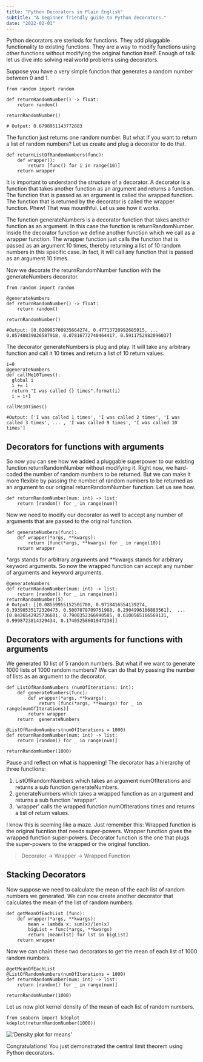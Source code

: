 ```yaml
---
title: "Python Decorators in Plain English"
subtitle: "A beginner friendly guide to Python decorators."
date: "2022-02-01"
---
```



Python decorators are steriods for functions. They add pluggable functionality to existing functions. They are a way to modify functions using other functions without modifying the original function itself. Enough of talk let us dive into solving real world problems using decorators.

Suppose you have a very simple function that generates a random number between 0 and 1.

```
from random import random

def returnRandomNumber() -> float:
    return random()
  
returnRandomNumber()

# Output: 0.6798951143772883
```

The function just returns one random number. But what if you want to return a list of random numbers? Let us create and plug a decorator to do that.

```
def returnListOfRandomNumbers(func):
    def wrapper():
        return [func() for i in range(10)]
    return wrapper
```

It is important to understand the structure of a decorator. A decorator is a function that takes another function as an argument and returns a function. The function that is passed as an argument is called the wrapped function. The function that is returned by the decorator is called the wrapper function.
Phew! That was mounthful. Let us see how it works.

The function generateNumbers is a decorator function that takes another function as an argument. In this case the function is returnRandomNumber. 
Inside the decorator function we define another function which we call as a wrapper function. The wrapper function just calls the function that is passed as an argument 10 times, thereby returning a list of 10 random numbers in this specific case. In fact, it will call any function that is passed as an argument 10 times.

Now we decorate the returnRandomNumber function with the generateNumbers decorator.

```
from random import random

@generateNumbers
def returnRandomNumber() -> float:
    return random()
  
returnRandomNumber()

#Output: [0.020995700935664274, 0.47713720992685915, ... 0.05740839026587918, 0.07816772740464417, 0.5911752982096037]
```

The decorator generateNumbers is plug and play. It will take any arbitrary function and call it 10 times and return a list of 10 return values.

```
i=0
@generateNumbers
def callMe10Times():
  global i
  i += 1
  return "I was called {} times".format(i)
  i = i+1
  
callMe10Times()

#Output: ['I was called 1 times', 'I was called 2 times', 'I was called 3 times', ... , 'I was called 9 times', 'I was called 10 times']
```
## Decorators for functions with arguments
So now you can see how we added a pluggable superpower to our existing function returnRandomNumber without modifying it. Right now, we hard-coded the number of random numbers to be returned. But we can make it more flexible by passing the number of random numbers to be returned as an argument to our original returnRandomNumber function. Let us see how.

```
def returnRandomNumber(num: int) -> list:
    return [random() for _ in range(num)]
```


Now we need to modify our decorator as well to accept any number of arguments that are passed to the original function.

```
def generateNumbers(func):
    def wrapper(*args, **kwargs):
        return [func(*args, **kwargs) for _ in range(10)]
    return wrapper
```

*args stands for arbitrary arguments and **kwargs stands for arbitrary keyword arguments. So now the wrapped function can accept any number of arguments and keyword arguments. 

```
@generateNumbers
def returnRandomNumber(num: int) -> list:
    return [random() for _ in range(num)]
returnRandomNumber(5)
# Output: [[0.08559955152501708, 0.9718416554139274, 0.39390535172320473, 0.5007878709751988, 0.2904996166883561],  ... [0.8426542925736601, 0.7900352366990585, 0.6100565166569131, 0.9998723814329434, 0.17405258601947238]]
```

## Decorators with arguments for functions with arguments

We generated 10 list of 5 random numbers. But what if we want to generate 1000 lists of 1000 random numbers? We can do that by passing the number of lists as an argument to the decorator.

```
def ListOfRandomNumbers (numOfIterations: int):
    def generateNumbers(func):
        def wrapper(*args, **kwargs):
            return [func(*args, **kwargs) for _ in range(numOfIterations)]
        return wrapper
    return  generateNumbers

@ListOfRandomNumbers(numOfIterations = 1000)
def returnRandomNumber(num: int) -> list:
    return [random() for _ in range(num)]

returnRandomNumber(1000)
```

Pause and reflect on what is happening! The decorator has a hierarchy of three functions:

1. ListOfRandomNumbers which takes an argument numOfIterations and returns a sub function generateNumbers.
2. generateNumbers which takes a wrapped function as an argument and returns a sub function 'wrapper'.
3. 'wrapper' calls the wrapped function numOfIterations times and returns a list of return values.

I know this is seeming like a maze. Just remember this: Wrapped function is the original fucntion that needs super-powers. Wrapper function gives the wrapped function super-powers. Decorator function is the one that plugs the super-powers to the wrapped or the original function.

> Decorator  → Wrapper  →  Wrapped Function

## Stacking Decorators

Now suppose we need to calculate the mean of the each list of random numbers we generated. We can now create another decorator that calculates the mean of the list of random numbers.

```
def getMeanOfEachList (func):
    def wrapper(*args, **kwargs):
        mean = lambda x: sum(x)/len(x)
        bigList = func(*args, **kwargs)
        return [mean(lst) for lst in bigList]
    return wrapper
```

Now we can chain these two decorators to get the mean of each list of 1000 random numbers.

```
@getMeanOfEachList  
@ListOfRandomNumbers(numOfIterations = 1000)
def returnRandomNumber(num: int) -> list:
    return [random() for _ in range(num)]

returnRandomNumber(1000)
```
Let us now plot kernel density of the mean of each list of random numbers.

```
from seaborn import kdeplot
kdeplot(returnRandomNumber(1000))
```
!['Density plot for means'](/images/decorators.webp)


Congratulations! You just demonstrated the central limit theorem using Python decorators. 